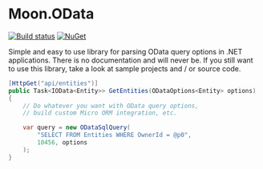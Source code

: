 # Moon.OData

[![Build status](https://ci.appveyor.com/api/projects/status/ys1qin5pw3r0puqj?svg=true)](https://ci.appveyor.com/project/djanosik/moon-odata)
[![NuGet](https://img.shields.io/nuget/v/Moon.OData.svg)](https://www.nuget.org/packages/Moon.OData)

Simple and easy to use library for parsing OData query options in .NET applications. There is no documentation and will never be. 
If you still want to use this library, take a look at sample projects and / or source code.

```c#
[HttpGet("api/entities")]
public Task<IOData<Entity>> GetEntities(ODataOptions<Entity> options)
{
    // Do whatever you want with OData query options, 
    // build custom Micro ORM integration, etc.

    var query = new ODataSqlQuery(
        "SELECT FROM Entities WHERE OwnerId = @p0",
        10456, options
    );
}
```